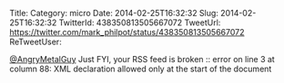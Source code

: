 Title: 
Category: micro
Date: 2014-02-25T16:32:32
Slug: 2014-02-25T16:32:32
TwitterId: 438350813505667072
TweetUrl: https://twitter.com/mark_philpot/status/438350813505667072
ReTweetUser: 

[@AngryMetalGuy](https://twitter.com/AngryMetalGuy) Just FYI, your RSS feed is broken :: error on line 3 at column 88: XML declaration allowed only at the start of the document